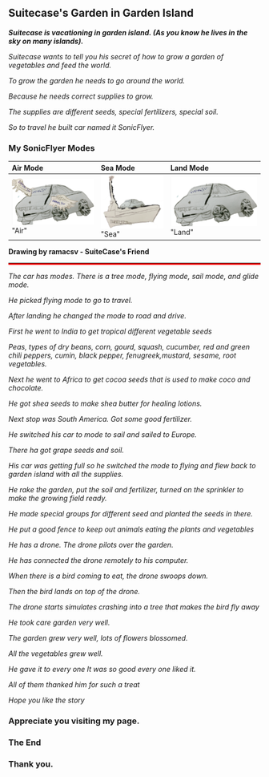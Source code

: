 

## Suitecase's Garden  in Garden Island

**_Suitecase is vacationing in garden island. (As you know he lives in the sky on many islands)._**


_Suitecase wants to tell you his secret of  how to grow a garden of vegetables and feed the world._

_To grow the garden he needs to go around the world._

_Because he needs correct supplies to grow._

_The supplies are different seeds, special fertilizers, special soil._

_So to travel he built car named it SonicFlyer._

### My SonicFlyer Modes


| Air Mode        | Sea Mode          | Land Mode |
|:-------------|:------------------|:------|
| ![alt](assets/images/airmode.svg) "Air" |![alt](assets/images/seamode1.svg) "Sea" | ![alt](assets/images/landmode.svg) "Land"|

<b>Drawing by ramacsv - SuiteCase's Friend</b>
<hr style="border-bottom:3px solid red">

_The car has modes. There is a tree mode, flying mode, sail mode, and glide mode._

_He picked flying mode to go to travel._

_After landing he changed the mode to road and drive._

_First he went to India to get tropical different  vegetable seeds_

_Peas, types of dry beans, corn, gourd, squash, cucumber, red and green chili peppers, cumin, black pepper, fenugreek,mustard, sesame, root vegetables._

_Next he went to Africa to get cocoa seeds that is used to make coco and chocolate._

_He got shea seeds to make shea butter for healing lotions._

_Next stop was South America. Got some good fertilizer._


_He switched his car to mode to sail and sailed to Europe._

_There ha got grape seeds and soil._

_His car was getting full so he switched the mode to flying and flew back to garden island with all the supplies._

_He rake the garden, put the soil and fertilizer, turned on the sprinkler to make the growing field ready._

_He made special groups for different seed and planted the seeds in there._

_He put a good fence to keep out animals eating the plants and vegetables_

_He has a drone. The drone pilots over the garden._

_He has connected the drone remotely to his computer._

_When  there is a bird coming to eat, the drone swoops down._

_Then the bird lands on top of the drone._

_The drone starts  simulates crashing into a tree that makes the bird fly away_

_He took care garden very well._

_The garden grew very well, lots of flowers blossomed._

_All the vegetables grew well._

_He gave it to every one It was so good every one  liked it._

_All of them thanked him for such a treat_

_Hope you like the story_

### Appreciate you visiting my page. 

### **The End**


### **Thank you.** 
